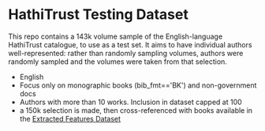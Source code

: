 # HathiTrust Testing Dataset

This repo contains a 143k volume sample of the English-language HathiTrust catalogue, to use as a test set. It aims to have individual authors well-represented: rather than randomly sampling volumes, authors were randomly sampled and the volumes were taken from that selection.

- English
- Focus only on monographic books (bib_fmt=='BK') and non-government docs
- Authors with more than 10 works. Inclusion in dataset capped at 100
- a 150k selection is made, then cross-referenced with books available in the [Extracted Features Dataset](https://analytics.hathitrust.org/datasets)

